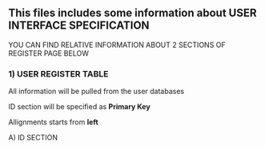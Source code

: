 ## This files includes some information about USER INTERFACE SPECIFICATION 

YOU CAN FIND RELATIVE INFORMATION ABOUT 2 SECTIONS OF REGISTER PAGE BELOW 


### **1) USER REGISTER TABLE**

All information will be pulled from the user databases

ID section will be specified as **Primary Key**

Allignments starts from **left**

  A) ID SECTION
  
  



